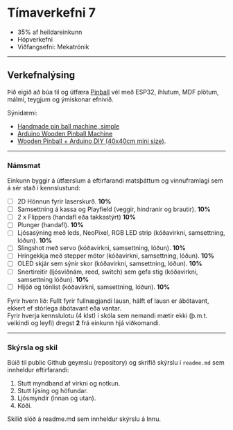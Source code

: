 
# Tímaverkefni 7  

- 35% af heildareinkunn
- Hópverkefni
- Viðfangsefni: Mekatrónik
  
---

## Verkefnalýsing

Þið eigið að búa til og útfæra [Pinball](https://pinballmakers.com/wiki/index.php?title=Basics) vél með ESP32, íhlutum, MDF plötum, málmi, teygjum og ýmiskonar efnivið. 

Sýnidæmi: 
- [Handmade pin ball machine, simple](https://www.youtube.com/watch?si=MdTk8xOTZAC6fnRq&v=zlDQ50ZWWtg&feature=youtu.be&ab_channel=TheQ)
- [Arduino Wooden Pinball Machine](https://www.instructables.com/Arduino-Wooden-Pinball-Machine/) 
- [Wooden Pinball + Arduino DIY (40x40cm mini size)](https://www.youtube.com/watch?v=y2FeiB1704w).
  
---

### Námsmat 

Einkunn byggir á útfærslum á eftirfarandi matsþáttum og vinnuframlagi sem á sér stað í kennslustund:

- [ ] 2D Hönnun fyrir laserskurð. **10%**
- [ ] Samsettning á kassa og Playfield (veggir, hindranir og brautir). **10%**  
- [ ] 2 x Flippers (handafl eða takkastýrt) **10%**  
- [ ] Plunger (handafl). **10%**
- [ ] Ljósasýning með leds, NeoPixel, RGB LED strip (kóðavirkni, samsettning, lóðun). **10%**
- [ ] Slingshot með servo (kóðavirkni, samsettning, lóðun).  **10%**
- [ ] Hringekkja með stepper mótor (kóðavirkni, samsettning, lóðun). **10%**
- [ ] OLED skjár sem sýnir skor (kóðavirkni, samsettning, lóðun). **10%**
- [ ] Snertireitir (ljósviðnám, reed, switch) sem gefa stig (kóðavirkni, samsettning lóðun). **10%**
- [ ] Hljóð og tónlist (kóðavirkni, samsettning, lóðun). **10%**

Fyrir hvern lið: Fullt fyrir fullnægjandi lausn, hálft ef lausn er ábótavant, ekkert ef stórlega ábótavant eða vantar. <br>
Fyrir hverja kennslulotu (4 klst) í skóla sem nemandi mætir ekki (þ.m.t. veikindi og leyfi) dregst **2** frá einkunn hjá viðkomandi. <br>

---

### Skýrsla og skil
Búið til public Github geymslu (repository) og skrifið skýrslu í `readme.md` sem innheldur eftirfarandi: 

1. Stutt myndband af virkni og notkun. 
1. Stutt lýsing og höfundar.
1. Ljósmyndir (innan og utan).
1. Kóði.

Skilið slóð á readme.md sem innheldur skýrslu á Innu. 
